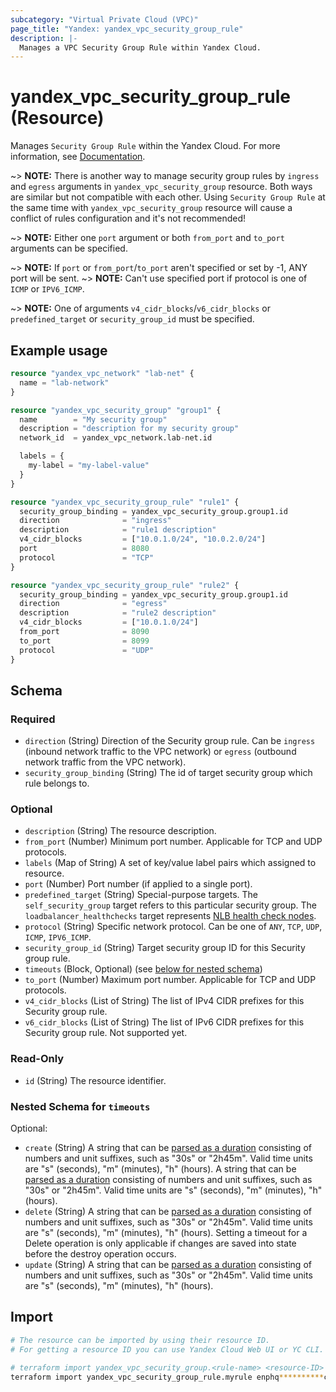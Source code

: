 ```yaml
---
subcategory: "Virtual Private Cloud (VPC)"
page_title: "Yandex: yandex_vpc_security_group_rule"
description: |-
  Manages a VPC Security Group Rule within Yandex Cloud.
---
```


# yandex_vpc_security_group_rule (Resource)

Manages `Security Group Rule` within the Yandex Cloud. For more information, see [Documentation](https://yandex.cloud/docs/vpc/concepts/security-groups).

~> **NOTE:** There is another way to manage security group rules by `ingress` and `egress` arguments in `yandex_vpc_security_group` resource. Both ways are similar but not compatible with each other. Using `Security Group Rule` at the same time with `yandex_vpc_security_group` resource will cause a conflict of rules configuration and it's not recommended!

~> **NOTE:** Either one `port` argument or both `from_port` and `to_port` arguments can be specified.

~> **NOTE:** If `port` or `from_port`/`to_port` aren't specified or set by -1, ANY port will be sent.
~> **NOTE:** Can't use specified port if protocol is one of `ICMP` or `IPV6_ICMP`.

~> **NOTE:** One of arguments `v4_cidr_blocks`/`v6_cidr_blocks` or `predefined_target` or `security_group_id` must be specified.

## Example usage

```terraform
resource "yandex_vpc_network" "lab-net" {
  name = "lab-network"
}

resource "yandex_vpc_security_group" "group1" {
  name        = "My security group"
  description = "description for my security group"
  network_id  = yandex_vpc_network.lab-net.id

  labels = {
    my-label = "my-label-value"
  }
}

resource "yandex_vpc_security_group_rule" "rule1" {
  security_group_binding = yandex_vpc_security_group.group1.id
  direction              = "ingress"
  description            = "rule1 description"
  v4_cidr_blocks         = ["10.0.1.0/24", "10.0.2.0/24"]
  port                   = 8080
  protocol               = "TCP"
}

resource "yandex_vpc_security_group_rule" "rule2" {
  security_group_binding = yandex_vpc_security_group.group1.id
  direction              = "egress"
  description            = "rule2 description"
  v4_cidr_blocks         = ["10.0.1.0/24"]
  from_port              = 8090
  to_port                = 8099
  protocol               = "UDP"
}
```

<!-- schema generated by tfplugindocs -->
## Schema

### Required

- `direction` (String) Direction of the Security group rule. Can be `ingress` (inbound network traffic to the VPC network) or `egress` (outbound network traffic from the VPC network).
- `security_group_binding` (String) The id of target security group which rule belongs to.

### Optional

- `description` (String) The resource description.
- `from_port` (Number) Minimum port number. Applicable for TCP and UDP protocols.
- `labels` (Map of String) A set of key/value label pairs which assigned to resource.
- `port` (Number) Port number (if applied to a single port).
- `predefined_target` (String) Special-purpose targets. The `self_security_group` target refers to this particular security group. The `loadbalancer_healthchecks` target represents [NLB health check nodes](https://yandex.cloud/docs/network-load-balancer/concepts/health-check).
- `protocol` (String) Specific network protocol. Can be one of `ANY`, `TCP`, `UDP`, `ICMP`, `IPV6_ICMP`.
- `security_group_id` (String) Target security group ID for this Security group rule.
- `timeouts` (Block, Optional) (see [below for nested schema](#nestedblock--timeouts))
- `to_port` (Number) Maximum port number. Applicable for TCP and UDP protocols.
- `v4_cidr_blocks` (List of String) The list of IPv4 CIDR prefixes for this Security group rule.
- `v6_cidr_blocks` (List of String) The list of IPv6 CIDR prefixes for this Security group rule. Not supported yet.

### Read-Only

- `id` (String) The resource identifier.

<a id="nestedblock--timeouts"></a>
### Nested Schema for `timeouts`

Optional:

- `create` (String) A string that can be [parsed as a duration](https://pkg.go.dev/time#ParseDuration) consisting of numbers and unit suffixes, such as "30s" or "2h45m". Valid time units are "s" (seconds), "m" (minutes), "h" (hours). A string that can be [parsed as a duration](https://pkg.go.dev/time#ParseDuration) consisting of numbers and unit suffixes, such as "30s" or "2h45m". Valid time units are "s" (seconds), "m" (minutes), "h" (hours).
- `delete` (String) A string that can be [parsed as a duration](https://pkg.go.dev/time#ParseDuration) consisting of numbers and unit suffixes, such as "30s" or "2h45m". Valid time units are "s" (seconds), "m" (minutes), "h" (hours). Setting a timeout for a Delete operation is only applicable if changes are saved into state before the destroy operation occurs.
- `update` (String) A string that can be [parsed as a duration](https://pkg.go.dev/time#ParseDuration) consisting of numbers and unit suffixes, such as "30s" or "2h45m". Valid time units are "s" (seconds), "m" (minutes), "h" (hours).

## Import

```bash
# The resource can be imported by using their resource ID.
# For getting a resource ID you can use Yandex Cloud Web UI or YC CLI.

# terraform import yandex_vpc_security_group.<rule-name> <resource-ID>
terraform import yandex_vpc_security_group_rule.myrule enphq**********cjsw4
```
